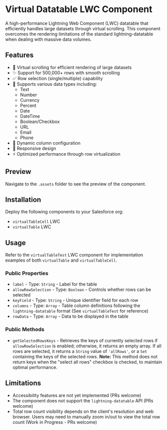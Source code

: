 # Virtual Datatable LWC Component

A high-performance Lightning Web Component (LWC) datatable that efficiently handles large datasets through virtual scrolling. This component overcomes the rendering limitations of the standard lightning-datatable when dealing with massive data volumes.

## Features

- 🚀 Virtual scrolling for efficient rendering of large datasets
- ✨ Support for 500,000+ rows with smooth scrolling
- ✅ Row selection (single/multiple) capability
- 🎯 Supports various data types including:
  - Text
  - Number
  - Currency
  - Percent
  - Date
  - DateTime
  - Boolean/Checkbox
  - URL
  - Email
  - Phone
- 🔄 Dynamic column configuration
- 📱 Responsive design
- ⚡ Optimized performance through row virtualization

## Preview

Navigate to the `.assets` folder to see the preview of the component.

## Installation

Deploy the following components to your Salesforce org:

- `virtualTableCell` LWC
- `virtualTable` LWC

## Usage

Refer to the `virtualTableTest` LWC component for implementation examples of both `virtualTable` and `virtualTableCell`.

### Public Properties

- `label` - Type: `String` - Label for the table
- `allowRowSelection` - Type: `Boolean` - Controls whether rows can be selected
- `keyField` - Type: `String` - Unique identifier field for each row
- `columns` - Type: `Array` - Table column definitions following the `lightning-datatable` format (See `virtualTableTest` for reference)
- `rowData` - Type: `Array` - Data to be displayed in the table

### Public Methods

- `getSelectedRowsKeys` - Retrieves the keys of currently selected rows if `allowRowSelection` is enabled; otherwise, it returns an empty array. If all rows are selected, it returns a `String` value of `'allRows'`, or a `Set` containing the keys of the selected rows.
**Note:** This method does not return keys when the "select all rows" checkbox is checked, to maintain optimal performance.

## Limitations

- Accessibility features are not yet implemented (PRs welcome)
- The component does not support the `lightning-datatable` API (PRs welcome)
- Total row count visibility depends on the client's resolution and web browser. Users may need to manually zoom in/out to view the total row count (Work in Progress - PRs welcome)

